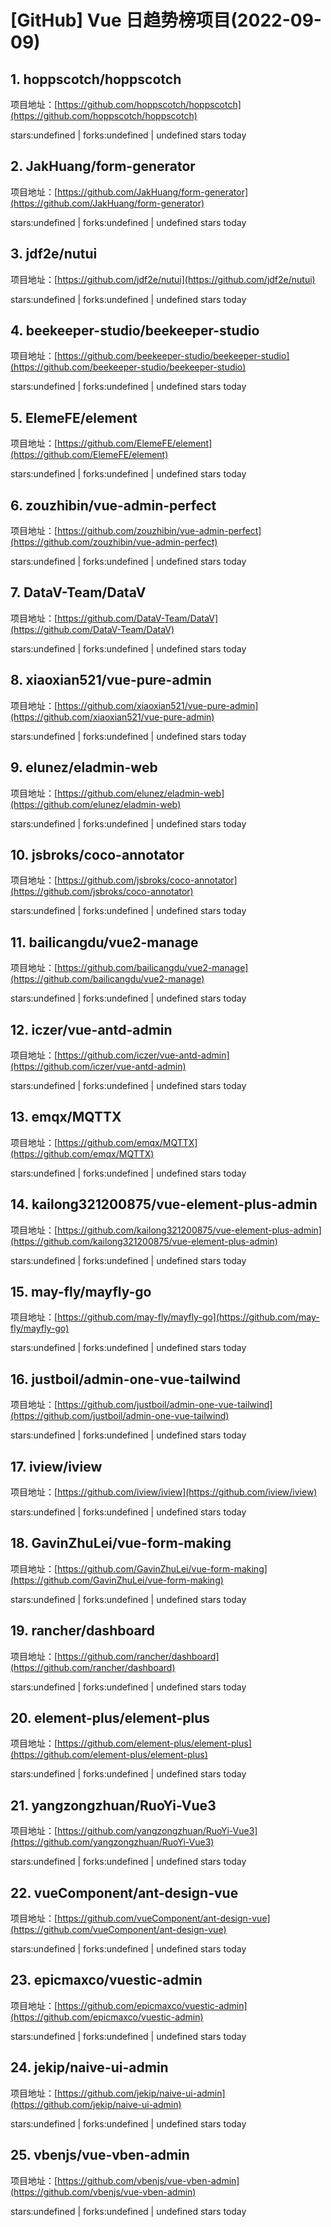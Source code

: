 # [GitHub] Vue 日趋势榜项目(2022-09-09)

## 1. hoppscotch/hoppscotch 

项目地址：[https://github.com/hoppscotch/hoppscotch](https://github.com/hoppscotch/hoppscotch)

stars:undefined | forks:undefined | undefined stars today 



## 2. JakHuang/form-generator 

项目地址：[https://github.com/JakHuang/form-generator](https://github.com/JakHuang/form-generator)

stars:undefined | forks:undefined | undefined stars today 



## 3. jdf2e/nutui 

项目地址：[https://github.com/jdf2e/nutui](https://github.com/jdf2e/nutui)

stars:undefined | forks:undefined | undefined stars today 



## 4. beekeeper-studio/beekeeper-studio 

项目地址：[https://github.com/beekeeper-studio/beekeeper-studio](https://github.com/beekeeper-studio/beekeeper-studio)

stars:undefined | forks:undefined | undefined stars today 



## 5. ElemeFE/element 

项目地址：[https://github.com/ElemeFE/element](https://github.com/ElemeFE/element)

stars:undefined | forks:undefined | undefined stars today 



## 6. zouzhibin/vue-admin-perfect 

项目地址：[https://github.com/zouzhibin/vue-admin-perfect](https://github.com/zouzhibin/vue-admin-perfect)

stars:undefined | forks:undefined | undefined stars today 



## 7. DataV-Team/DataV 

项目地址：[https://github.com/DataV-Team/DataV](https://github.com/DataV-Team/DataV)

stars:undefined | forks:undefined | undefined stars today 



## 8. xiaoxian521/vue-pure-admin 

项目地址：[https://github.com/xiaoxian521/vue-pure-admin](https://github.com/xiaoxian521/vue-pure-admin)

stars:undefined | forks:undefined | undefined stars today 



## 9. elunez/eladmin-web 

项目地址：[https://github.com/elunez/eladmin-web](https://github.com/elunez/eladmin-web)

stars:undefined | forks:undefined | undefined stars today 



## 10. jsbroks/coco-annotator 

项目地址：[https://github.com/jsbroks/coco-annotator](https://github.com/jsbroks/coco-annotator)

stars:undefined | forks:undefined | undefined stars today 



## 11. bailicangdu/vue2-manage 

项目地址：[https://github.com/bailicangdu/vue2-manage](https://github.com/bailicangdu/vue2-manage)

stars:undefined | forks:undefined | undefined stars today 



## 12. iczer/vue-antd-admin 

项目地址：[https://github.com/iczer/vue-antd-admin](https://github.com/iczer/vue-antd-admin)

stars:undefined | forks:undefined | undefined stars today 



## 13. emqx/MQTTX 

项目地址：[https://github.com/emqx/MQTTX](https://github.com/emqx/MQTTX)

stars:undefined | forks:undefined | undefined stars today 



## 14. kailong321200875/vue-element-plus-admin 

项目地址：[https://github.com/kailong321200875/vue-element-plus-admin](https://github.com/kailong321200875/vue-element-plus-admin)

stars:undefined | forks:undefined | undefined stars today 



## 15. may-fly/mayfly-go 

项目地址：[https://github.com/may-fly/mayfly-go](https://github.com/may-fly/mayfly-go)

stars:undefined | forks:undefined | undefined stars today 



## 16. justboil/admin-one-vue-tailwind 

项目地址：[https://github.com/justboil/admin-one-vue-tailwind](https://github.com/justboil/admin-one-vue-tailwind)

stars:undefined | forks:undefined | undefined stars today 



## 17. iview/iview 

项目地址：[https://github.com/iview/iview](https://github.com/iview/iview)

stars:undefined | forks:undefined | undefined stars today 



## 18. GavinZhuLei/vue-form-making 

项目地址：[https://github.com/GavinZhuLei/vue-form-making](https://github.com/GavinZhuLei/vue-form-making)

stars:undefined | forks:undefined | undefined stars today 



## 19. rancher/dashboard 

项目地址：[https://github.com/rancher/dashboard](https://github.com/rancher/dashboard)

stars:undefined | forks:undefined | undefined stars today 



## 20. element-plus/element-plus 

项目地址：[https://github.com/element-plus/element-plus](https://github.com/element-plus/element-plus)

stars:undefined | forks:undefined | undefined stars today 



## 21. yangzongzhuan/RuoYi-Vue3 

项目地址：[https://github.com/yangzongzhuan/RuoYi-Vue3](https://github.com/yangzongzhuan/RuoYi-Vue3)

stars:undefined | forks:undefined | undefined stars today 



## 22. vueComponent/ant-design-vue 

项目地址：[https://github.com/vueComponent/ant-design-vue](https://github.com/vueComponent/ant-design-vue)

stars:undefined | forks:undefined | undefined stars today 



## 23. epicmaxco/vuestic-admin 

项目地址：[https://github.com/epicmaxco/vuestic-admin](https://github.com/epicmaxco/vuestic-admin)

stars:undefined | forks:undefined | undefined stars today 



## 24. jekip/naive-ui-admin 

项目地址：[https://github.com/jekip/naive-ui-admin](https://github.com/jekip/naive-ui-admin)

stars:undefined | forks:undefined | undefined stars today 



## 25. vbenjs/vue-vben-admin 

项目地址：[https://github.com/vbenjs/vue-vben-admin](https://github.com/vbenjs/vue-vben-admin)

stars:undefined | forks:undefined | undefined stars today 



